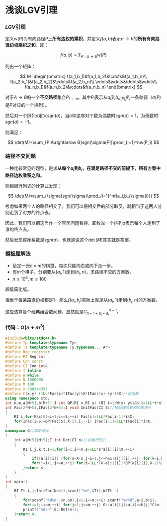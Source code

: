 # 浅谈LGV引理

### $LGV$引理

定义$w(P)$为有向路径$P$上**所有边权的乘积**，并定义$f(a,b)$表示$a\rightarrow b$的**所有有向路径边权乘积之和**，即：

$$
f(a,b)=\sum_{P:a\rightarrow b}w(P) 
$$

列出一个矩阵：

$$
M=\begin{bmatrix} f(a_1,b_1)&f(a_1,b_2)&\cdots&f(a_1,b_n)\\ f(a_2,b_1)&f(a_2,b_2)&\cdots&f(a_2,b_n)\\ \vdots&\vdots&\ddots&\vdots\\ f(a_n,b_1)&f(a_n,b_2)&\cdots&f(a_n,b_n) \end{bmatrix} 
$$

对于$A\rightarrow B$的一个**不交路径**集合$P_{1\sim n}$，其中$P_i$表示从$a_i$到$b_{\sigma(P)_i}$的一条路径（$\sigma(P)$是$P$对应的一个排列）。

然后对一个排列$\sigma$定义$sgn(\sigma)$，当$\sigma$中逆序对个数为偶数时$sgn(\sigma)=1$，为奇数时$sgn(\sigma)=-1$。

则满足：

$$
\det(M)=\sum_{P:A\rightarrow B}sgn(\sigma(P))\prod_{i=1}^nw(P_i) 
$$

### 路径不交问题

一种比较常见的题型，是求**从每个$a_i$到$b_i$，在满足路径不交的前提下，所有方案中路径边权乘积之和**。

则根据行列式的计算式发现：

$$
\det(M)=\sum_{\sigma}sgn(\sigma)\prod_{i=1}^nf(a_i,b_{\sigma(i)}) 
$$

考虑如果两个人的路径相交了，我们可以将相交后的部分取反，就相当于这两人分别走到了对方的终点去。

因此，我们可以把这当作一个容斥问题看待，即枚举一个排列$\sigma$表示每个人走到了谁的终点去。

然后发现容斥系数是$sgn(\sigma)$，也就是说这个$\det(M)$其实就是答案。

### [模板题](https://www.luogu.com.cn/problem/P6657)解法

-   给定一张$n\times m$的棋盘，每次只能向右或向下走一步。
-   有$m$个棋子，分别要从$(a_i,1)$走到$(b_i,n)$，求路径不交的方案数。
-   $n\le10^6,m\le100$

超级简化版。

相当于每条路径边权都是$1$，那么$f(a_i,b_j)$实际上就是从$(a_i,1)$走到$(b_j,n)$的方案数。

这应该算是个经典组合数问题，显然就是$C_{n-1+b_j-a_i}^{n-1}$。

### 代码：$O(n+m^3)$

```cpp
#include<bits/stdc++.h>
#define Tp template<typename Ty>
#define Ts template<typename Ty,typename... Ar>
#define Reg register
#define RI Reg int
#define Con const
#define CI Con int&
#define I inline
#define W while
#define N 1000000
#define M 100
#define X 998244353
#define C(x,y) (1LL*Fac[x]*IFac[y]%X*IFac[(x)-(y)]%X)//组合数
using namespace std;
int n,m,a[M+5],b[M+5];I int QP(RI x,RI y) {RI t=1;W(y) y&1&&(t=1LL*t*x%X),x=1LL*x*x%X,y>>=1;return t;}
int Fac[2*N+5],IFac[2*N+5];I void InitFac(CI S)//预处理阶乘和阶乘逆元
{
	RI i;for(Fac[0]=i=1;i<=S;++i) Fac[i]=1LL*Fac[i-1]*i%X;
	for(IFac[i=S]=QP(Fac[S],X-2);i;--i) IFac[i-1]=1LL*IFac[i]*i%X;
}
namespace G//高斯消元
{
	int a[M+5][M+5];I int Det(CI n)//求解行列式
	{
		RI i,j,k,t,s=1;for(i=1;i<=n;s=1LL*s*a[i][i]%X,++i)
		{
			if(!a[i][i]) {for(s=X-s,j=i+1;j<=n&&!a[j][i];++j);for(k=i;k<=n;++k) swap(a[i][k],a[j][k]);}
			for(j=i+1;j<=n;++j) for(t=1LL*(X-a[j][i])*QP(a[i][i],X-2)%X,k=i;k<=n;++k) a[j][k]=(a[j][k]+1LL*t*a[i][k])%X;
		}return s;
	}
}
int main()
{
	RI Tt,i,j;InitFac(N<<1),scanf("%d",&Tt);W(Tt--)
	{
		for(scanf("%d%d",&n,&m),i=1;i<=m;++i) scanf("%d%d",a+i,b+i);
		for(i=1;i<=m;++i) for(j=1;j<=m;++j) G::a[i][j]=a[i]<=b[j]?C(n-1+b[j]-a[i],n-1):0;//组合数计算路径数
		printf("%d\n",G::Det(m));
	}return 0;
}
```